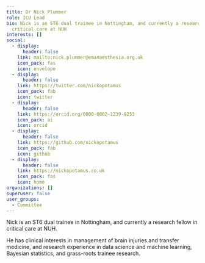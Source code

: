 ```yaml
---
title: Dr Nick Plummer
role: ICU Lead
bio: Nick is an ST6 dual trainee in Nottingham, and currently a research fellow in
  critical care at NUH
interests: []
social:
  - display:
      header: false
    link: mailto:nick.plummer@emanaesthesia.org.uk
    icon_pack: fas
    icon: envelope
  - display:
      header: false
    link: https://twitter.com/nickopotamus
    icon_pack: fab
    icon: twitter
  - display:
      header: false
    link: https://orcid.org/0000-0002-1239-9253
    icon_pack: ai
    icon: orcid
  - display:
      header: false
    link: https://github.com/nickopotamus
    icon_pack: fab
    icon: github
  - display:
      header: false
    link: https://nickopotamus.co.uk
    icon_pack: fas
    icon: home
organizations: []
superuser: false
user_groups:
  - Committee
---
```

Nick is an ST6 dual trainee in Nottingham, and currently a research fellow in critical care at NUH.

He has clinical interests in management of brain injuries and transfer medicine, and research experience in data science and machine learning, Bayesian statistics, and grass-roots trainee research.
